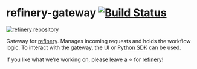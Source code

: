 # refinery-gateway [![Build Status](https://drone.dev.kern.ai/api/badges/code-kern-ai/refinery-gateway/status.svg?ref=refs/heads/dev)](https://drone.dev.kern.ai/code-kern-ai/refinery-gateway)
[![refinery repository](https://uploads-ssl.webflow.com/61e47fafb12bd56b40022a49/62c2f30f935f4d37dc864eeb_Kern%20refinery.png)](https://github.com/code-kern-ai/refinery)

Gateway for [refinery](https://github.com/code-kern-ai/refinery). Manages incoming requests and holds the workflow logic. To interact with the gateway, the [UI](https://github.com/code-kern-ai/refinery-ui) or [Python SDK](https://github.com/code-kern-ai/refinery-python) can be used.


If you like what we're working on, please leave a ⭐ for [refinery](https://github.com/code-kern-ai/refinery)!
